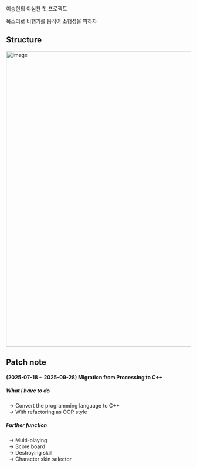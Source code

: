 이승현의 야심찬 첫 프로젝트

목소리로 비행기를 움직여 소행성을 피하자

## Structure
<img width="548" height="805" alt="image" src="https://github.com/user-attachments/assets/5a6e26d3-bdf0-4112-be5a-0a72ae737a3d" />



## Patch note
#### (2025-07-18 ~ 2025-09-28) Migration from Processing to C++
##### What I have to do  
&nbsp; -> Convert the programming language to C++  
&nbsp; -> With refactoring as OOP style


##### Further function
&nbsp; -> Multi-playing  
&nbsp; -> Score board  
&nbsp; -> Destroying skill  
&nbsp; -> Character skin selector
